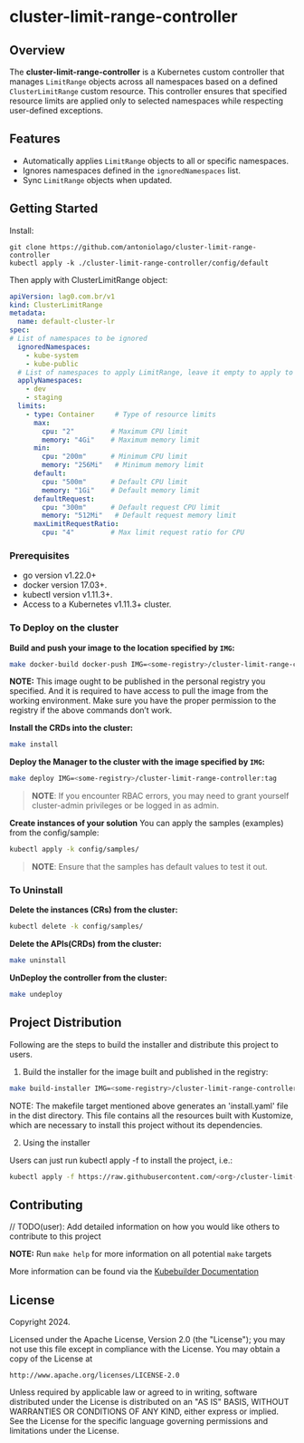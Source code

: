 # cluster-limit-range-controller

## Overview

The **cluster-limit-range-controller** is a Kubernetes custom controller that manages `LimitRange` objects across all namespaces based on a defined `ClusterLimitRange` custom resource. This controller ensures that specified resource limits are applied only to selected namespaces while respecting user-defined exceptions.

## Features

- Automatically applies `LimitRange` objects to all or specific namespaces.
- Ignores namespaces defined in the `ignoredNamespaces` list.
- Sync `LimitRange` objects when updated.

## Getting Started

Install:

```
git clone https://github.com/antoniolago/cluster-limit-range-controller
kubectl apply -k ./cluster-limit-range-controller/config/default
```

Then apply with ClusterLimitRange object:

```yaml
apiVersion: lag0.com.br/v1
kind: ClusterLimitRange
metadata:
  name: default-cluster-lr
spec:
# List of namespaces to be ignored
  ignoredNamespaces:
    - kube-system        
    - kube-public
  # List of namespaces to apply LimitRange, leave it empty to apply to all (except if ignored)
  applyNamespaces:
    - dev                
    - staging
  limits:
    - type: Container     # Type of resource limits
      max:
        cpu: "2"         # Maximum CPU limit
        memory: "4Gi"    # Maximum memory limit
      min:
        cpu: "200m"      # Minimum CPU limit
        memory: "256Mi"   # Minimum memory limit
      default:
        cpu: "500m"      # Default CPU limit
        memory: "1Gi"    # Default memory limit
      defaultRequest:
        cpu: "300m"      # Default request CPU limit
        memory: "512Mi"   # Default request memory limit
      maxLimitRequestRatio:
        cpu: "4"         # Max limit request ratio for CPU
```

### Prerequisites
- go version v1.22.0+
- docker version 17.03+.
- kubectl version v1.11.3+.
- Access to a Kubernetes v1.11.3+ cluster.

### To Deploy on the cluster
**Build and push your image to the location specified by `IMG`:**

```sh
make docker-build docker-push IMG=<some-registry>/cluster-limit-range-controller:tag
```

**NOTE:** This image ought to be published in the personal registry you specified.
And it is required to have access to pull the image from the working environment.
Make sure you have the proper permission to the registry if the above commands don’t work.

**Install the CRDs into the cluster:**

```sh
make install
```

**Deploy the Manager to the cluster with the image specified by `IMG`:**

```sh
make deploy IMG=<some-registry>/cluster-limit-range-controller:tag
```

> **NOTE**: If you encounter RBAC errors, you may need to grant yourself cluster-admin
privileges or be logged in as admin.

**Create instances of your solution**
You can apply the samples (examples) from the config/sample:

```sh
kubectl apply -k config/samples/
```

>**NOTE**: Ensure that the samples has default values to test it out.

### To Uninstall
**Delete the instances (CRs) from the cluster:**

```sh
kubectl delete -k config/samples/
```

**Delete the APIs(CRDs) from the cluster:**

```sh
make uninstall
```

**UnDeploy the controller from the cluster:**

```sh
make undeploy
```

## Project Distribution

Following are the steps to build the installer and distribute this project to users.

1. Build the installer for the image built and published in the registry:

```sh
make build-installer IMG=<some-registry>/cluster-limit-range-controller:tag
```

NOTE: The makefile target mentioned above generates an 'install.yaml'
file in the dist directory. This file contains all the resources built
with Kustomize, which are necessary to install this project without
its dependencies.

2. Using the installer

Users can just run kubectl apply -f <URL for YAML BUNDLE> to install the project, i.e.:

```sh
kubectl apply -f https://raw.githubusercontent.com/<org>/cluster-limit-range-controller/<tag or branch>/dist/install.yaml
```

## Contributing
// TODO(user): Add detailed information on how you would like others to contribute to this project

**NOTE:** Run `make help` for more information on all potential `make` targets

More information can be found via the [Kubebuilder Documentation](https://book.kubebuilder.io/introduction.html)

## License

Copyright 2024.

Licensed under the Apache License, Version 2.0 (the "License");
you may not use this file except in compliance with the License.
You may obtain a copy of the License at

    http://www.apache.org/licenses/LICENSE-2.0

Unless required by applicable law or agreed to in writing, software
distributed under the License is distributed on an "AS IS" BASIS,
WITHOUT WARRANTIES OR CONDITIONS OF ANY KIND, either express or implied.
See the License for the specific language governing permissions and
limitations under the License.

